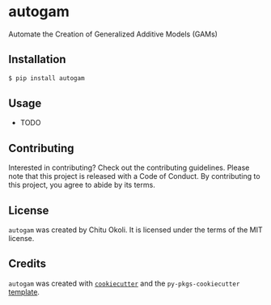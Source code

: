 # autogam

Automate the Creation of Generalized Additive Models (GAMs)

## Installation

```bash
$ pip install autogam
```

## Usage

- TODO

## Contributing

Interested in contributing? Check out the contributing guidelines. Please note that this project is released with a Code of Conduct. By contributing to this project, you agree to abide by its terms.

## License

`autogam` was created by Chitu Okoli. It is licensed under the terms of the MIT license.

## Credits

`autogam` was created with [`cookiecutter`](https://cookiecutter.readthedocs.io/en/latest/) and the `py-pkgs-cookiecutter` [template](https://github.com/py-pkgs/py-pkgs-cookiecutter).
